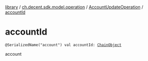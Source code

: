 [library](../../index.md) / [ch.decent.sdk.model.operation](../index.md) / [AccountUpdateOperation](index.md) / [accountId](./account-id.md)

# accountId

`@SerializedName("account") val accountId: `[`ChainObject`](../../ch.decent.sdk.model/-chain-object/index.md)

account

